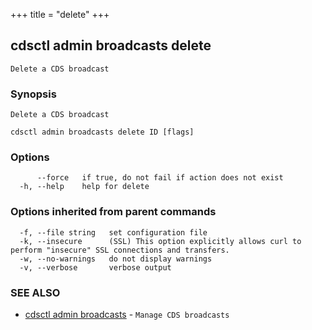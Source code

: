 +++
title = "delete"
+++
## cdsctl admin broadcasts delete

`Delete a CDS broadcast`

### Synopsis

`Delete a CDS broadcast`

```
cdsctl admin broadcasts delete ID [flags]
```

### Options

```
      --force   if true, do not fail if action does not exist
  -h, --help    help for delete
```

### Options inherited from parent commands

```
  -f, --file string   set configuration file
  -k, --insecure      (SSL) This option explicitly allows curl to perform "insecure" SSL connections and transfers.
  -w, --no-warnings   do not display warnings
  -v, --verbose       verbose output
```

### SEE ALSO

* [cdsctl admin broadcasts](/cli/cdsctl/admin/broadcasts/)	 - `Manage CDS broadcasts`

